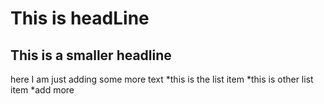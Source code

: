 # This is headLine

## This is a smaller headline

here I am just adding some more text
*this is the list item
*this is other list item
*add more

